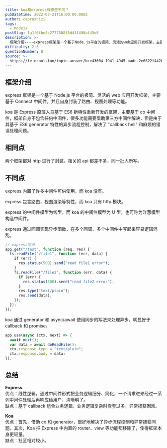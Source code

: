 ```yaml
---
title: koa和express有哪些不同？
pubDatetime: 2022-03-21T16:00:00.000Z
author: caorushizi
tags:
  - nodejs
postSlug: 1a1f6fbe8c277750835d4f1490af45e5
description: >-
  框架介绍----express框架是一个基于Node.js平台的极简、灵活的web应用开发框架，主要基于Connect中间件，并且自身封装了路由、视图处理等功能。koa是Express原班人马基于ES
difficulty: 2.5
questionNumber: 8
source: >-
  https://fe.ecool.fun/topic-answer/bce43604-1941-4945-bade-2e6622f4420f?orderBy=updateTime&order=desc&tagId=18
---
```


## 框架介绍

express 框架是一个基于 Node.js 平台的极简、灵活的 web 应用开发框架，主要基于 Connect 中间件，并且自身封装了路由、视图处理等功能。

koa 是 Express 原班人马基于 ES6 新特性重新开发的框架，主要基于 co 中间件，框架自身不包含任何中间件，很多功能需要借助第三方中间件解决，但是由于其基于 ES6 generator 特性的异步流程控制，解决了 "callback hell" 和麻烦的错误处理问题。

## 相同点

两个框架都对 http 进行了封装。相关的 api 都差不多，同一批人所写。

## 不同点

express 内置了许多中间件可供使用，而 koa 没有。

express 包含路由，视图渲染等特性，而 koa 只有 http 模块。

express 的中间件模型为线型，而 koa 的中间件模型为 U 型，也可称为洋葱模型构造中间件。

express 通过回调实现异步函数，在多个回调、多个中间件中写起来容易逻辑混乱。

```js
// express写法
app.get("/test", function (req, res) {
  fs.readFile("/file1", function (err, data) {
    if (err) {
      res.status(500).send("read file1 error");
    }
    fs.readFile("/file2", function (err, data) {
      if (err) {
        res.status(500).send("read file2 error");
      }
      res.type("text/plain");
      res.send(data);
    });
  });
});
```

koa 通过 generator 和 async/await 使用同步的写法来处理异步，明显好于 callback 和 promise。

```js
app.use(async (ctx, next) => {
  await next();
  var data = await doReadFile();
  ctx.response.type = "text/plain";
  ctx.response.body = data;
});
```

## **总结**

**Express**  
优点：线性逻辑，通过中间件形式把业务逻辑细分、简化，一个请求进来经过一系列中间件处理后再响应给用户，清晰明了。  
缺点：基于 callback 组合业务逻辑，业务逻辑复杂时嵌套过多，异常捕获困难。

**Koa**  
优点：首先，借助 co 和 generator，很好地解决了异步流程控制和异常捕获问题。其次，Koa 把 Express 中内置的 router、view 等功能都移除了，使得框架本身更轻量。  
缺点：社区相对较小。
